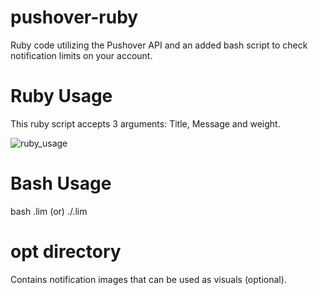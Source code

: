 # pushover-ruby
 Ruby code utilizing the Pushover API and an added bash script to check notification limits on your account.
 
# Ruby Usage
 This ruby script accepts 3 arguments: Title, Message and weight.
 
 ![ruby_usage](https://github.com/BloodieToes/pushover-ruby/assets/116280844/9bcd174a-8d09-4567-9b7d-fee832d69933)
 
# Bash Usage
 bash .lim (or) ./.lim
 
# opt directory
 Contains notification images that can be used as visuals (optional).
